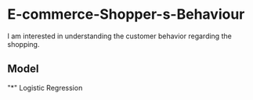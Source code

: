 # E-commerce-Shopper-s-Behaviour
I am interested in understanding the customer behavior regarding the shopping. 


## Model
"*" Logistic Regression
